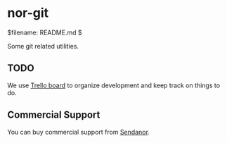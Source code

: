 nor-git
=======

$filename: README.md $

Some git related utilities.

TODO
----

We use [Trello board](//trello.com/b/2owjd0FU/nor-git) to organize development and keep track on things to do.

Commercial Support
------------------

You can buy commercial support from [Sendanor](http://sendanor.com/software).

